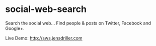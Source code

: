 social-web-search
=================

Search the social web... Find people &amp; posts on Twitter, Facebook and Google+.

Live Demo: http://sws.jensdriller.com
